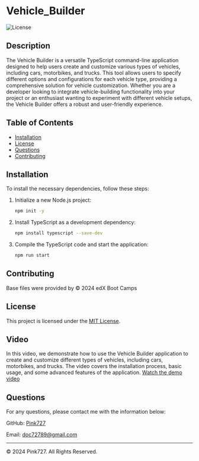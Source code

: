# Vehicle_Builder

![License](https://img.shields.io/badge/license-MIT-blue.svg)


## Description
The Vehicle Builder is a versatile TypeScript command-line application designed to help users create and customize various types of vehicles, including cars, motorbikes, and trucks. This tool allows users to specify different options and configurations for each vehicle type, providing a comprehensive solution for vehicle customization. Whether you are a developer looking to integrate vehicle-building functionality into your project or an enthusiast wanting to experiment with different vehicle setups, the Vehicle Builder offers a robust and user-friendly experience.

## Table of Contents
- [Installation](#installation)
- [License](#license)
- [Questions](#questions)
- [Contributing](#contributing)

## Installation

To install the necessary dependencies, follow these steps:

1. Initialize a new Node.js project:
    ```bash
    npm init -y
    ```

2. Install TypeScript as a development dependency:
    ```bash
    npm install typescript --save-dev
    ```

3. Compile the TypeScript code and start the application:
    ```bash
    npm run start
    ```

## Contributing

Base files were provided by © 2024 edX Boot Camps

## License
This project is licensed under the [MIT License](https://opensource.org/license/mit).

## Video

In this video, we demonstrate how to use the Vehicle Builder application to create and customize different types of vehicles, including cars, motorbikes, and trucks. The video covers the installation process, basic usage, and some advanced features of the application.
[Watch the demo video](https://youtu.be/3nsbrNDJzXo)


## Questions
For any questions, please contact me with the information below:

GitHub: [Pink727](https://github.com/Pink727)

Email: doc72789@gmail.com

____________________________________
© 2024 Pink727. All Rights Reserved.
